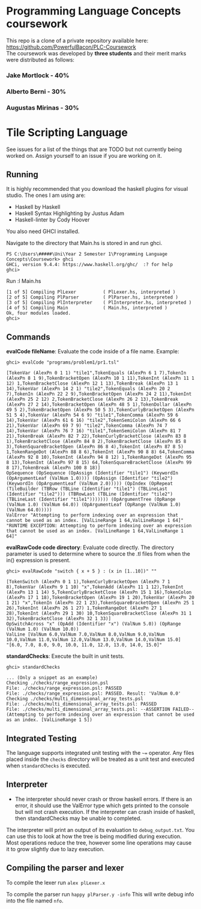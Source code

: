 # Programming Language Concepts coursework
This repo is a clone of a private repository available here: https://github.com/PowerfulBacon/PLC-Coursework <br>
The coursework was developed by **three students** and their merit marks were distributed as follows:

### Jake Mortlock - 40% 
### Alberto Berni - 30%
### Augustas Mirinas - 30%

# Tile Scripting Language

See issues for a list of the things that are TODO but not currently being worked on.
Assign yourself to an issue if you are working on it.

## Running

It is highly recommended that you download the haskell plugins for visual studio.
The ones I am using are:
- Haskell by Haskell
- Haskell Syntax Highlighting by Justus Adam
- Haskell-linter by Cody Hoover

You also need GHCI installed.

Navigate to the directory that Main.hs is stored in and run ghci.

```
PS C:\Users\#####\Uni\Year 2 Semester 1\Programming Language Concepts\Coursework> ghci
GHCi, version 9.4.4: https://www.haskell.org/ghc/  :? for help
ghci>
```

Run :l Main.hs

```
[1 of 5] Compiling PlLexer          ( PlLexer.hs, interpreted )
[2 of 5] Compiling PlParser         ( PlParser.hs, interpreted )
[3 of 5] Compiling PlInterpreter    ( PlInterpreter.hs, interpreted )
[4 of 5] Compiling Main             ( Main.hs, interpreted )
Ok, four modules loaded.
ghci>
```

## Commands

**evalCode fileName**: Evaluate the code inside of a file name.
Example:
```
ghci> evalCode "programs/problem1/pr1.tsl"

[TokenVar (AlexPn 0 1 1) "tile1",TokenEquals (AlexPn 6 1 7),TokenIn (AlexPn 8 1 9),TokenBracketOpen (AlexPn 10 1 11),TokenInt (AlexPn 11 1 12) 1,TokenBracketClose (AlexPn 12 1 13),TokenBreak (AlexPn 13 1 14),TokenVar (AlexPn 14 2 1) "tile2",TokenEquals (AlexPn 20 2 7),TokenIn (AlexPn 22 2 9),TokenBracketOpen (AlexPn 24 2 11),TokenInt (AlexPn 25 2 12) 2,TokenBracketClose (AlexPn 26 2 13),TokenBreak (AlexPn 27 2 14),TokenBracketOpen (AlexPn 48 5 1),TokenDollar (AlexPn 49 5 2),TokenBracketOpen (AlexPn 50 5 3),TokenCurlyBracketOpen (AlexPn 51 5 4),TokenVar (AlexPn 54 6 9) "tile1",TokenComma (AlexPn 59 6 14),TokenVar (AlexPn 61 6 16) "tile2",TokenSemiColon (AlexPn 66 6 21),TokenVar (AlexPn 69 7 9) "tile2",TokenComma (AlexPn 74 7 14),TokenVar (AlexPn 76 7 16) "tile1",TokenSemiColon (AlexPn 81 7 21),TokenBreak (AlexPn 82 7 22),TokenCurlyBracketClose (AlexPn 83 8 1),TokenBracketClose (AlexPn 84 8 2),TokenBracketClose (AlexPn 85 8 3),TokenSquareBracketOpen (AlexPn 86 8 4),TokenInt (AlexPn 87 8 5) 1,TokenRangeDot (AlexPn 88 8 6),TokenInt (AlexPn 90 8 8) 64,TokenComma (AlexPn 92 8 10),TokenInt (AlexPn 94 8 12) 1,TokenRangeDot (AlexPn 95 8 13),TokenInt (AlexPn 97 8 15) 64,TokenSquareBracketClose (AlexPn 99 8 17),TokenBreak (AlexPn 100 8 18)]
OpSequence (OpSequence (OpAssign (Identifier "tile1") (KeywordIn (OpArgumentLeaf (ValNum 1.0)))) (OpAssign (Identifier "tile2") (KeywordIn (OpArgumentLeaf (ValNum 2.0))))) (OpIndex (OpRepeat (TileBuilder (TBRow (TBLine (Identifier "tile1") (TBLineLast (Identifier "tile2"))) (TBRowLast (TBLine (Identifier "tile2") (TBLineLast (Identifier "tile1"))))))) (OpArgumentTree (OpRange (ValNum 1.0) (ValNum 64.0)) (OpArgumentLeaf (OpRange (ValNum 1.0) (ValNum 64.0)))))
ValError "Attempting to perform indexing over an expression that cannot be used as an index. [ValLineRange 1 64,ValLineRange 1 64]"
"RUNTIME EXCEPTION: Attempting to perform indexing over an expression that cannot be used as an index. [ValLineRange 1 64,ValLineRange 1 64]"
```

**evalRawCode code directory**: Evaluate code directly. The directory parameter is used to determine where to source the .tl files from when the in() expression is present.
```
ghci> evalRawCode "switch { x + 5 } : (x in [1..10])" ""

[TokenSwitch (AlexPn 0 1 1),TokenCurlyBracketOpen (AlexPn 7 1 8),TokenVar (AlexPn 9 1 10) "x",TokenAdd (AlexPn 11 1 12),TokenInt (AlexPn 13 1 14) 5,TokenCurlyBracketClose (AlexPn 15 1 16),TokenColon (AlexPn 17 1 18),TokenBracketOpen (AlexPn 19 1 20),TokenVar (AlexPn 20 1 21) "x",TokenIn (AlexPn 22 1 23),TokenSquareBracketOpen (AlexPn 25 1 26),TokenInt (AlexPn 26 1 27) 1,TokenRangeDot (AlexPn 27 1 28),TokenInt (AlexPn 29 1 30) 10,TokenSquareBracketClose (AlexPn 31 1 32),TokenBracketClose (AlexPn 32 1 33)]
OpSwitchAcross "x" (OpAdd (Identifier "x") (ValNum 5.0)) (OpRange (ValNum 1.0) (ValNum 10.0))
ValLine [ValNum 6.0,ValNum 7.0,ValNum 8.0,ValNum 9.0,ValNum 10.0,ValNum 11.0,ValNum 12.0,ValNum 13.0,ValNum 14.0,ValNum 15.0]
"[6.0, 7.0, 8.0, 9.0, 10.0, 11.0, 12.0, 13.0, 14.0, 15.0]"
```

**standardChecks**: Execute the built in unit tests.
```
ghci> standardChecks

... (Only a snippet as an example)
Checking ./checks/range_expression.psl
File: ./checks/range_expression.psl: PASSED
File: ./checks/range_expression.psl: PASSED. Result: 'ValNum 0.0'
Checking ./checks/multi_dimensional_array_tests.psl
File: ./checks/multi_dimensional_array_tests.psl: PASSED
File: ./checks/multi_dimensional_array_tests.psl: --ASSERTION FAILED-- (Attempting to perform indexing over an expression that cannot be used as an index. [ValLineRange 1 5])
```

## Integrated Testing

The language supports integrated unit testing with the `~=` operator. Any files placed inside the `checks` directory will be treated as a unit test and executed when `standardChecks` is executed.

## Interpreter

- The interpreter should never crash or throw haskell errors. If there is an error, it should use the ValError type which gets printed to the console but will not crash execution. If the interpreter can crash inside of haskell, then standardChecks may be unable to completed.

The interpreter will print an output of its evaluation to `debug_output.txt`. You can use this to look at how the tree is being modified during execution. Most operations reduce the tree, however some line operations may cause it to grow slightly due to lazy execution.

## Compiling the parser and lexer

To compile the lexer run
`alex plLexer.x`

To compile the parser run
`happy plParser.y -info`
This will write debug info into the file named `nfo`.
